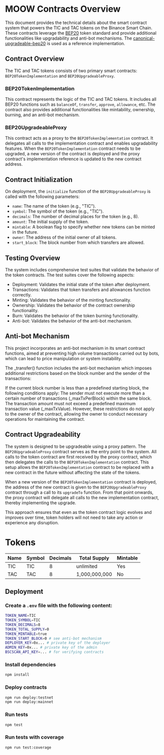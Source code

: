 # MOOW Contracts Overview

This document provides the technical details about the smart contract system that powers the TIC and TAC tokens on the Binance Smart Chain. These contracts leverage the [BEP20](BEP-20.md) token standard and provide additional functionalities like upgradability and anti-bot mechanisms. The [canonical-upgradeable-bep20](https://github.com/bnb-chain/canonical-upgradeable-bep20) is used as a reference implementation.

## Contract Overview

The TIC and TAC tokens consists of two primary smart contracts: `BEP20TokenImplementation` and `BEP20UpgradeableProxy`.

### BEP20TokenImplementation

This contract represents the logic of the TIC and TAC tokens. It includes all BEP20 functions such as `balanceOf`, `transfer`, `approve`, `allowance`, etc. The contract also provides additional functionalities like mintability, ownership, burning, and an anti-bot mechanism.

### BEP20UpgradeableProxy

This contract acts as a proxy to the `BEP20TokenImplementation` contract. It delegates all calls to the implementation contract and enables upgradability features. When the `BEP20TokenImplementation` contract needs to be upgraded, a new version of the contract is deployed and the proxy contract's implementation reference is updated to the new contract address.

## Contract Initialization

On deployment, the `initialize` function of the `BEP20UpgradeableProxy` is called with the following parameters:

- `name`: The name of the token (e.g., "TIC").
- `symbol`: The symbol of the token (e.g., "TIC").
- `decimals`: The number of decimal places for the token (e.g., 8).
- `amount`: The initial supply of the token.
- `mintable`: A boolean flag to specify whether new tokens can be minted in the future.
- `owner`: The address of the initial owner of all tokens.
- `start_block`: The block number from which transfers are allowed.

## Testing Overview

The system includes comprehensive test suites that validate the behavior of the token contracts. The test suites cover the following aspects:

- Deployment: Validates the initial state of the token after deployment.
- Transactions: Validates that token transfers and allowances function correctly.
- Minting: Validates the behavior of the minting functionality.
- Ownership: Validates the behavior of the contract ownership functionality.
- Burn: Validates the behavior of the token burning functionality.
- Anti-bot: Validates the behavior of the anti-bot mechanism.

## Anti-bot Mechanism

This project incorporates an anti-bot mechanism in its smart contract functions, aimed at preventing high volume transactions carried out by bots, which can lead to price manipulation or system instability.

The _transfer() function includes the anti-bot mechanism which imposes additional restrictions based on the block number and the sender of the transactions:

If the current block number is less than a predefined starting block, the following conditions apply:
The sender must not execute more than a certain number of transactions (_maxTxPerBlock) within the same block.
The transaction amount must not exceed a predefined maximum transaction value (_maxTxValue).
However, these restrictions do not apply to the owner of the contract, allowing the owner to conduct necessary operations for maintaining the contract.

## Contract Upgradeability

The system is designed to be upgradeable using a proxy pattern. The `BEP20UpgradeableProxy` contract serves as the entry point to the system. All calls to the token contract are first received by the proxy contract, which then delegates the calls to the `BEP20TokenImplementation` contract. This setup allows the `BEP20TokenImplementation` contract to be replaced with a new contract in the future without affecting the state of the tokens.

When a new version of the `BEP20TokenImplementation` contract is deployed, the address of the new contract is given to the `BEP20UpgradeableProxy` contract through a call to its `upgradeTo` function. From that point onwards, the proxy contract will delegate all calls to the new implementation contract, thereby implementing the upgrade.

This approach ensures that even as the token contract logic evolves and improves over time, token holders will not need to take any action or experience any disruption.

# Tokens

| Name | Symbol | Decimals | Total Supply   | Mintable |
| ---- | ------ | -------- | -------------- | -------- |
| TIC  | TIC    | 8        | unlimited      | Yes      |
| TAC  | TAC    | 8        | 1,000,000,000  | No       |

## Deployment

### Create a `.env` file with the following content:

```bash
TOKEN_NAME=TIC
TOKEN_SYMBOL=TIC
TOKEN_DECIMALS=8
TOKEN_TOTAL_SUPPLY=0
TOKEN_MINTABLE=true
TOKEN_START_BLOCK=0 # see anti-bot mechanism
DEPLOYER_KEY=0x... # private key of the deployer
ADMIN_KEY=0x... # private key of the admin
BSCSCAN_API_KEY=... # for verifying contracts
```

### Install dependencies

```bash
npm install
```

### Deploy contracts

```bash
npm run deploy:testnet
npm run deploy:mainnet
```

### Run tests

```bash
npm test
```

### Run tests with coverage

```bash
npm run test:coverage
```

